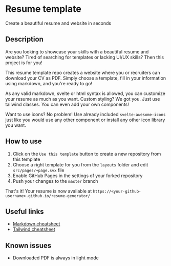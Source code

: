 # Resume template

Create a beautiful resume and website in seconds

## Description

Are you looking to showcase your skills with a beautiful resume and website? Tired of searching for templates or lacking UI/UX skills? Then this project is for you!

This resume template repo creates a website where you or recruiters can download your CV as PDF. Simply choose a template, fill in your information using markdown, and you're ready to go!

As any valid markdown, svelte or html syntax is allowed, you can customize your resume as much as you want. Custom styling? We got you. Just use tailwind classes. You can even add your own components!

Want to use icons? No problem! Use already included `svelte-awesome-icons` just like you would use any other component or install any other icon library you want.

## How to use

1. Click on the `Use this template` button to create a new repository from this template
2. Choose a right template for you from the `layouts` folder and edit `src/pages/+page.svx` file
3. Enable GitHub Pages in the settings of your forked repository
4. Push your changes to the `master` branch

That's it! Your resume is now available at `https://<your-github-username>.github.io/resume-generator/`

## Useful links

- [Markdown cheatsheet](https://dev.to/imluka/the-only-markdown-cheatsheet-you-will-ever-need-ccg)
- [Tailwind cheatsheet](https://nerdcave.com/tailwind-cheat-sheet)

## Known issues

- Downloaded PDF is always in light mode
  